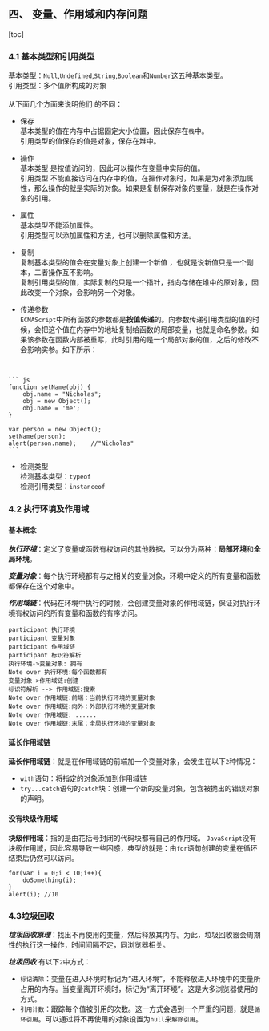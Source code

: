 ## 四、 变量、作用域和内存问题
[toc]
### 4.1 基本类型和引用类型
基本类型：`Null`,`Undefined`,`String`,`Boolean`和`Number`这五种基本类型。  
引用类型：多个值所构成的对象  
<br>
从下面几个方面来说明他们 的不同：
+ 保存  
基本类型的值在内存中占据固定大小位置，因此保存在`栈`中。  
引用类型的值保存的值是对象，保存在堆中。  

+ 操作  
基本类型 是按值访问的，因此可以操作在变量中实际的值。  
引用类型 不能直接访问在内存中的值，在操作对象时，如果是为对象添加属性，那么操作的就是实际的对象。如果是复制保存对象的变量，就是在操作对象的引用。  

+ 属性  
基本类型不能添加属性。  
引用类型可以添加属性和方法，也可以删除属性和方法。  

+ 复制  
复制基本类型的值会在变量对象上创建一个新值 ，也就是说新值只是一个副本，二者操作互不影响。  
复制引用类型的值，实际复制的只是一个指针，指向存储在堆中的原对象，因此改变一个对象，会影响另一个对象。  

+ 传递参数  
`ECMAScript`中所有函数的参数都是**按值传递**的。向参数传递引用类型的值的时候，会把这个值在内存中的地址复制给函数的局部变量，也就是命名参数。如果该参数在函数内部被重写，此时引用的是一个局部对象的值，之后的修改不会影响实参。如下所示：
<br>

	``` js
	function setName(obj) {
		obj.name = "Nicholas";
		obj = new Object();
		obj.name = 'me';
	}

	var person = new Object();
	setName(person);
	alert(person.name);    //"Nicholas"
	```

+ 检测类型  
	检测基本类型：`typeof`  
	检测引用类型：`instanceof` 
### 4.2 执行环境及作用域
#### 基本概念
 ***执行环境***：定义了变量或函数有权访问的其他数据，可以分为两种：**局部环境**和**全局环境**。
     
 ***变量对象***：每个执行环境都有与之相关的变量对象，环境中定义的所有变量和函数都保存在这个对象中。
 
 ***作用域链***：代码在环境中执行的时候，会创建变量对象的作用域链，保证对执行环境有权访问的所有变量和函数的有序访问。

```sequence
participant 执行环境
participant 变量对象
participant 作用域链
participant 标识符解析
执行环境->变量对象: 拥有
Note over 执行环境:每个函数都有
变量对象->作用域链:创建
标识符解析 --> 作用域链:搜索
Note over 作用域链:前端：当前执行环境的变量对象
Note over 作用域链:向外：外部执行环境的变量对象
Note over 作用域链: ......
Note over 作用域链:末尾：全局执行环境的变量对象
```

#### 延长作用域链
**延长作用域链**：就是在作用域链的前端加一个变量对象，会发生在以下`2`种情况：
+ `with`语句：将指定的对象添加到作用域链
+ `try...catch`语句的`catch`块：创建一个新的变量对象，包含被抛出的错误对象的声明。
#### 没有块级作用域
**块级作用域**：指的是由花括号封闭的代码块都有自己的作用域。
`JavaScript`没有块级作用域，因此容易导致一些困惑，典型的就是：由`for`语句创建的变量在循环结束后仍然可以访问。

    for(var i = 0;i < 10;i++){
	    doSomething(i);
	}
	alert(i); //10
### 4.3垃圾回收
***垃圾回收原理***：找出不再使用的变量，然后释放其内存。为此，垃圾回收器会周期性的执行这一操作，时间间隔不定，同浏览器相关。

***垃圾回收*** 有以下`2`中方式：
+ `标记清除`：变量在进入环境时标记为“进入环境”，不能释放进入环境中的变量所占用的内存。当变量离开环境时，标记为“离开环境”。这是大多浏览器使用的方式。
+ `引用计数`：跟踪每个值被引用的次数。这一方式会遇到一个严重的问题，就是`循环引用`。可以通过将不再使用的对象设置为`null`来`解除引用`。
